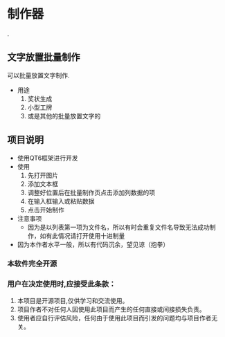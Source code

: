 # 制作器

.

## 文字放置批量制作

可以批量放置文字制作.

* 用途
    1. 奖状生成
    2. 小型工牌
    3. 或是其他的批量放置文字的

## 项目说明

* 使用QT6框架进行开发
* 使用
    1. 先打开图片
    2. 添加文本框
    3. 调整好位置后在批量制作页点击添加列数据的项
    4. 在输入框输入或粘贴数据
    5. 点击开始制作
* 注意事项
    * 因为是以列表第一项为文件名，所以有时会重复文件名导致无法成功制作，如有此情况请打开使用十进制量
* 因为本作者水平一般，所以有代码沉余，望见谅（抱拳）

### 本软件完全开源

### 用户在决定使用时,应接受此条款：

1. 本项目是开源项目,仅供学习和交流使用。
2. 项目作者不对任何人因使用此项目而产生的任何直接或间接损失负责。
3. 使用者应自行评估风险，任何由于使用此项目而引发的问题均与项目作者无关。



